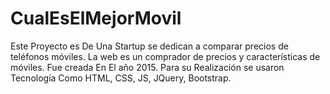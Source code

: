 # CualEsElMejorMovil
Este Proyecto es De Una Startup se dedican a comparar precios de teléfonos móviles. La web es un comprador de precios y características de móviles. Fue creada En El año 2015. Para su Realización se usaron Tecnología Como HTML, CSS, JS, JQuery, Bootstrap.
